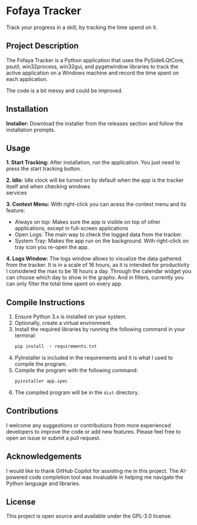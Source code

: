 # Fofaya Tracker
Track your progress in a skill, by tracking the time spend on it.

## Project Description
The Fofaya Tracker is a Python application that uses the PySide6.QtCore, psutil, win32process, win32gui, and pygetwindow libraries to track the active application on a Windows machine and record the time spent on each application.

The code is a bit messy and could be improved.

## Installation

**Installer:** Download the installer from the releases section and follow the installation prompts.

## Usage
**1. Start Tracking:** After installation, run the application. You just need to press the start tracking button.
   
**2. Idle:** Idle clock will be turned on by default when the app is the tracker itself and when checking windows   
   services
   
**3. Context Menu:** With right-click you can acess the context menu and its feature:
   - Always on top: Makes sure the app is visible on top of other applications, except in full-screen applications
   - Open Logs: The main way to check the logged data from the tracker.
   - System Tray: Makes the app run on the background. With right-click on tray icon you re-open the app.

**4. Logs Window:** 
The logs window allows to visualize the data gathered from the tracker. It is in a scale of 16 hours,
as it is intended for productivity I considered the max to be 16 hours a day. Through the calendar widget you can 
choose which day to show in the graphs. And in filters, currently you can only filter the total time spent on 
every app.

## Compile Instructions

1. Ensure Python 3.x is installed on your system.
2. Optionally, create a virtual environment.
3. Install the required libraries by running the following command in your terminal:
    ```bash
    pip install -r requirements.txt
    ```
4. PyInstaller is included in the requirements and it is what I used to compile the program.
5. Compile the program with the following command:
    ```bash
    pyinstaller app.spec
    ```
6. The compiled program will be in the `dist` directory.


## Contributions
I welcome any suggestions or contributions from more experienced developers to improve the code or add new features. Please feel free to open an issue or submit a pull request.

## Acknowledgements
I would like to thank GitHub Copilot for assisting me in this project. The AI-powered code completion tool was invaluable in helping me navigate the Python language and libraries.

## License
This project is open source and available under the GPL-3.0 license.



